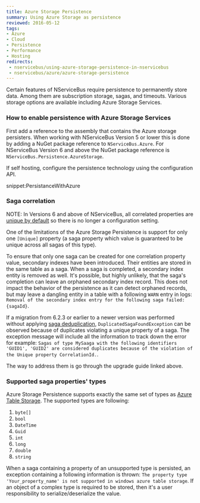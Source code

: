 ```yaml
---
title: Azure Storage Persistence
summary: Using Azure Storage as persistence
reviewed: 2016-05-12
tags:
- Azure
- Cloud
- Persistence
- Performance
- Hosting
redirects:
 - nservicebus/using-azure-storage-persistence-in-nservicebus
 - nservicebus/azure/azure-storage-persistence
---
```


Certain features of NServiceBus require persistence to permanently store data. Among them are subscription storage, sagas, and timeouts. Various storage options are available including Azure Storage Services.


### How to enable persistence with Azure Storage Services

First add a reference to the assembly that contains the Azure storage persisters. When working with NServiceBus Version 5 or lower this is done by adding a NuGet package reference to `NServiceBus.Azure`. For NServiceBus Version 6 and above the NuGet package reference is `NServiceBus.Persistence.AzureStorage`.

If self hosting, configure the persistence technology using the configuration API.

snippet:PersistanceWithAzure


### Saga correlation

NOTE: In Versions 6 and above of NServiceBus, all correlated properties are [unique by default](/nservicebus/upgrades/5to6.md#sagas-unique-attribute-no-longer-needed) so there is no longer a configuration setting.

One of the limitations of the Azure Storage Persistence is support for only one `[Unique]` property (a saga property which value is guaranteed to be unique across all sagas of this type).

To ensure that only one saga can be created for one correlation property value, secondary indexes have been introduced. Their entities are stored in the same table as a saga. When a saga is completed, a secondary index entity is removed as well. It's possible, but highly unlikely, that the saga's completion can leave an orphaned secondary index record. This does not impact the behavior of the persistence as it can detect orphaned records, but may leave a dangling entity in a table with a following `WARN` entry in logs: `Removal of the secondary index entry for the following saga failed: {sagaId}`.

If a migration from 6.2.3 or earlier to a newer version was performed without applying [saga deduplication](/nservicebus/upgrades/asp-saga-deduplication.md), `DuplicatedSagaFoundException` can be observed because of duplicates violating a unique property of a saga. The exception message will include all the information to track down the error for example: `Sagas of type MySaaga with the following identifiers 'GUID1', 'GUID2' are considered duplicates because of the violation of the Unique property CorrelationId.`.

The way to address them is go through the upgrade guide linked above.

### Supported saga properties' types

Azure Storage Persistence supports exactly the same set of types as [Azure Table Storage](https://msdn.microsoft.com/library/azure/dd179338.aspx). The supported types are following:

 1. `byte[]`
 1. `bool`
 1. `DateTime`
 1. `Guid`
 1. `int`
 1. `long`
 1. `double`
 1. `string`

When a saga containing a property of an unsupported type is persisted, an exception containing a following information is thrown: `The property type 'Your_property_name' is not supported in windows azure table storage`. If an object of a complex type is required to be stored, then it's a user responsibility to serialize/deserialize the value.
